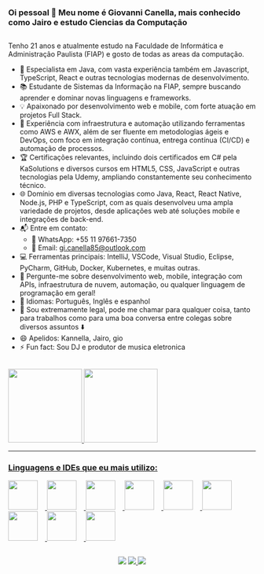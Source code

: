 ### Oi pessoal 💙 Meu nome é Giovanni Canella, mais conhecido como Jairo e estudo Ciencias da Computação 

##

Tenho 21 anos e atualmente estudo na Faculdade de Informática e Administração Paulista (FIAP) e gosto de todas as areas da computação.

- 🎯 Especialista em Java, com vasta experiência também em Javascript, TypeScript, React e outras tecnologias modernas de desenvolvimento.
- 📚 Estudante de Sistemas da Informação na FIAP, sempre buscando aprender e dominar novas linguagens e frameworks.
- 💡 Apaixonado por desenvolvimento web e mobile, com forte atuação em projetos Full Stack.
- 🚀 Experiência com infraestrutura e automação utilizando ferramentas como AWS e AWX, além de ser fluente em metodologias ágeis e DevOps, com foco em integração contínua, entrega contínua (CI/CD) e automação de processos.
- 🏆 Certificações relevantes, incluindo dois certificados em C# pela KaSolutions e diversos cursos em HTML5, CSS, JavaScript e outras tecnologias pela Udemy, ampliando constantemente seu conhecimento técnico.
- 🌐 Domínio em diversas tecnologias como Java, React, React Native, Node.js, PHP e TypeScript, com as quais desenvolveu uma ampla variedade de projetos, desde aplicações web até soluções mobile e integrações de back-end.
- 📬 Entre em contato:
  - 📲 WhatsApp: +55 11 97661-7350
  - 📧 Email: gi.canella85@outlook.com
- 💻 Ferramentas principais: IntelliJ, VSCode, Visual Studio, Eclipse, PyCharm, GitHub, Docker, Kubernetes, e muitas outras.
- 💬 Pergunte-me sobre desenvolvimento web, mobile, integração com APIs, infraestrutura de nuvem, automação, ou qualquer linguagem de programação em geral!
- 🦊 Idiomas: Português, Inglês e espanhol
- 🫡 Sou extremamente legal, pode me chamar para qualquer coisa, tanto para trabalhos como para uma boa conversa entre colegas sobre diversos assuntos ⬇️
- 😄 Apelidos: Kannella, Jairo, gio
- ⚡ Fun fact: Sou DJ e produtor de musica eletronica
##

<div style="float: left;">
<a href="https://github.com/Kannella">
<img height="150em" src="https://github-readme-stats.vercel.app/api?username=Kannella&show_icons=true&theme=algolia&include_all_commits=true&count_private=true"/>
<img height="150em" src="https://github-readme-stats.vercel.app/api/top-langs/?username=Kannella&layout=compact&langs_count=7&theme=algolia"/>
  <hr>
<div>
  <h3> Linguagens e IDEs que eu mais utilizo: </h3>
  <div>
     <img height="60" width="60" src="https://cdn.jsdelivr.net/gh/devicons/devicon@latest/icons/java/java-original-wordmark.svg" style="margin-right: 15px;" />
     <img height="60" width="60" src="https://cdn.jsdelivr.net/gh/devicons/devicon@latest/icons/spring/spring-original.svg" style="margin-right: 15px;" />
     <img height="60" width="60" src="https://cdn.jsdelivr.net/gh/devicons/devicon/icons/csharp/csharp-original.svg" style="margin-right: 15px;" /> 
     <img height="60" width="60" src="https://cdn.jsdelivr.net/gh/devicons/devicon/icons/javascript/javascript-original.svg" style="margin-right: 15px;" />  
     <img height="60" width="60" src="https://cdn.jsdelivr.net/gh/devicons/devicon@latest/icons/typescript/typescript-original.svg" style="margin-right: 15px;" />
     <img height="60" width="60" src="https://cdn.jsdelivr.net/gh/devicons/devicon@latest/icons/react/react-original.svg" style="margin-right: 15px;" />
     <img height="60" width="60" src="https://cdn.jsdelivr.net/gh/devicons/devicon/icons/vscode/vscode-original.svg" style="margin-right: 15px;" />
     <img height="60" width="60" src="https://cdn.jsdelivr.net/gh/devicons/devicon@latest/icons/eclipse/eclipse-original-wordmark.svg" style="margin-right: 15px;" />
     <img height="60" width="60" src="https://cdn.jsdelivr.net/gh/devicons/devicon@latest/icons/intellij/intellij-original.svg" style="margin-right: 15px;" />  
  </div>            
</div>

##
  
</div>
  <hr>
<div align="center">
<a href="mailto:gi.canella85@outlook.com "><img src="https://img.shields.io/badge/Microsoft_Outlook-0078D4?style=for-the-badge&logo=microsoft-outlook&logoColor=white" /></a>
<a href="https://www.linkedin.com/in/giovanni-canella-784471260/"><img src="https://img.shields.io/badge/LinkedIn-0077B5?style=for-the-badge&logo=linkedin&logoColor=white"</a>
<a href="https://www.instagram.com/eu_kanella/" alt="Instagram"><img src="https://img.shields.io/badge/-Instagram-DF0174?style=for-the-badge&logo=instagram&logoColor=white&link=https://www.instagram.com/eu_kanella/"/></a>

  
  </div>
  


  
            

  
  
  
  
  
  
  
